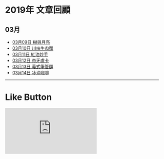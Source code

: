 # 2019年 文章回顧

## 03月
* [03月09日 樹與月亮](https://lazyteatime.github.io/2019/2019-03-09/2019-03-09 "樹與月亮")
* [03月10日 川味牛肉麵](https://lazyteatime.github.io/2019/2019-03-10/2019-03-10 "川味牛肉麵")
* [03月11日 紅油炒手](https://lazyteatime.github.io/2019/2019-03-11/2019-03-11 "紅油炒手")
* [03月12日 帝牙盧卡](https://lazyteatime.github.io/2019/2019-03-12/2019-03-12 "帝牙盧卡")
* [03月13日 義式筆管麵](https://lazyteatime.github.io/2019/2019-03-13/2019-03-13 "義式筆管麵")
* [03月14日 冰滴咖啡](https://lazyteatime.github.io/2019/2019-03-14/2019-03-14 "冰滴咖啡")

* * *

# Like Button

  <iframe class="lc-margin-top-64 lc-margin-bottom-32 lc-mobile" data-v-b66e9a5a="" frameborder="0" src="https://button.like.co/in/embed/lazy_tea_time/button?referrer=https://lazyteatime.github.io/2019/2019&amp;type=wp"> </iframe>
